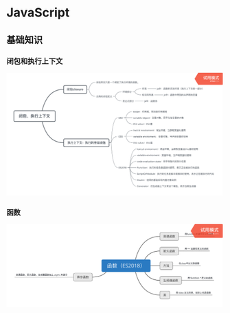 # JavaScript

## 基础知识

### 闭包和执行上下文

![](/MindMap/JavaScript/闭包与执行上下文.png)

### 函数

![](/MindMap/JavaScript/函数.png)
